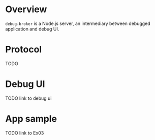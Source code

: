 
# Overview

`debug-broker` is a Node.js server, an intermediary between debugged application and debug UI.

# Protocol

TODO

# Debug UI

TODO link to debug ui

# App sample

TODO link to Ex03
